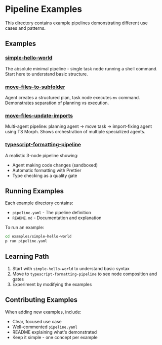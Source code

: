 # Pipeline Examples

This directory contains example pipelines demonstrating different use cases and patterns.

## Examples

### [simple-hello-world](./simple-hello-world)
The absolute minimal pipeline - single task node running a shell command. Start here to understand basic structure.

### [move-files-to-subfolder](./move-files-to-subfolder)
Agent creates a structured plan, task node executes `mv` command. Demonstrates separation of planning vs execution.

### [move-files-update-imports](./move-files-update-imports)
Multi-agent pipeline: planning agent → move task → import-fixing agent using TS Morph. Shows orchestration of multiple specialized agents.

### [typescript-formatting-pipeline](./typescript-formatting-pipeline)
A realistic 3-node pipeline showing:
- Agent making code changes (sandboxed)
- Automatic formatting with Prettier
- Type checking as a quality gate

## Running Examples

Each example directory contains:
- `pipeline.yaml` - The pipeline definition
- `README.md` - Documentation and explanation

To run an example:

```bash
cd examples/simple-hello-world
p run pipeline.yaml
```

## Learning Path

1. Start with `simple-hello-world` to understand basic syntax
2. Move to `typescript-formatting-pipeline` to see node composition and gates
3. Experiment by modifying the examples

## Contributing Examples

When adding new examples, include:
- Clear, focused use case
- Well-commented `pipeline.yaml`
- README explaining what's demonstrated
- Keep it simple - one concept per example
